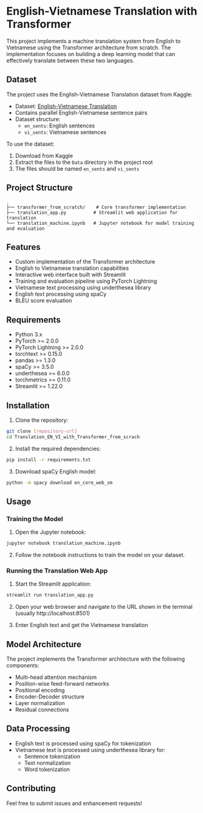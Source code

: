 # English-Vietnamese Translation with Transformer

This project implements a machine translation system from English to Vietnamese using the Transformer architecture from scratch. The implementation focuses on building a deep learning model that can effectively translate between these two languages.

## Dataset

The project uses the English-Vietnamese Translation dataset from Kaggle:
- Dataset: [English-Vietnamese Translation](https://www.kaggle.com/datasets/hungnm/englishvietnamese-translation)
- Contains parallel English-Vietnamese sentence pairs
- Dataset structure:
  - `en_sents`: English sentences
  - `vi_sents`: Vietnamese sentences

To use the dataset:
1. Download from Kaggle
2. Extract the files to the `Data` directory in the project root
3. The files should be named `en_sents` and `vi_sents`

## Project Structure

```
.
├── transformer_from_scratch/    # Core transformer implementation
├── translation_app.py          # Streamlit web application for translation
└── translation_machine.ipynb   # Jupyter notebook for model training and evaluation
```

## Features

- Custom implementation of the Transformer architecture
- English to Vietnamese translation capabilities
- Interactive web interface built with Streamlit
- Training and evaluation pipeline using PyTorch Lightning
- Vietnamese text processing using underthesea library
- English text processing using spaCy
- BLEU score evaluation

## Requirements

- Python 3.x
- PyTorch >= 2.0.0
- PyTorch Lightning >= 2.0.0
- torchtext >= 0.15.0
- pandas >= 1.3.0
- spaCy >= 3.5.0
- underthesea >= 6.0.0
- torchmetrics >= 0.11.0
- Streamlit >= 1.22.0

## Installation

1. Clone the repository:
```bash
git clone [repository-url]
cd Translation_EN_VI_with_Transformer_from_scrach
```

2. Install the required dependencies:
```bash
pip install -r requirements.txt
```

3. Download spaCy English model:
```bash
python -m spacy download en_core_web_sm
```

## Usage

### Training the Model

1. Open the Jupyter notebook:
```bash
jupyter notebook translation_machine.ipynb
```

2. Follow the notebook instructions to train the model on your dataset.

### Running the Translation Web App

1. Start the Streamlit application:
```bash
streamlit run translation_app.py
```

2. Open your web browser and navigate to the URL shown in the terminal (usually http://localhost:8501)

3. Enter English text and get the Vietnamese translation

## Model Architecture

The project implements the Transformer architecture with the following components:

- Multi-head attention mechanism
- Position-wise feed-forward networks
- Positional encoding
- Encoder-Decoder structure
- Layer normalization
- Residual connections

## Data Processing

- English text is processed using spaCy for tokenization
- Vietnamese text is processed using underthesea library for:
  - Sentence tokenization
  - Text normalization
  - Word tokenization

## Contributing

Feel free to submit issues and enhancement requests!


